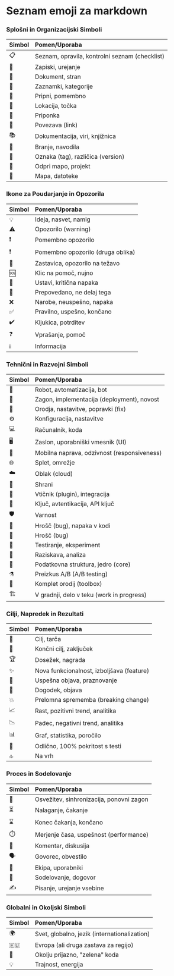 # Seznam emoji za markdown
### **Splošni in Organizacijski Simboli**

| Simbol | Pomen/Uporaba |
| :--- | :--- |
| 📋 | Seznam, opravila, kontrolni seznam (checklist) |
| 📝 | Zapiski, urejanje |
| 📄 | Dokument, stran |
| 📑 | Zaznamki, kategorije |
| 📌 | Pripni, pomembno |
| 📍 | Lokacija, točka |
| 📎 | Priponka |
| 🔗 | Povezava (link) |
| 📚 | Dokumentacija, viri, knjižnica |
| 📖 | Branje, navodila |
| 🔖 | Oznaka (tag), različica (version) |
| 📂 | Odpri mapo, projekt |
| 📁 | Mapa, datoteke |

### **Ikone za Poudarjanje in Opozorila**

| Simbol | Pomen/Uporaba |
| :--- | :--- |
| 💡 | Ideja, nasvet, namig |
| ⚠️ | Opozorilo (warning) |
| ❗️ | Pomembno opozorilo |
| ❗ | Pomembno opozorilo (druga oblika) |
| 🚩 | Zastavica, opozorilo na težavo |
| 🆘 | Klic na pomoč, nujno |
| 🛑 | Ustavi, kritična napaka |
| 🚫 | Prepovedano, ne delaj tega |
| ❌ | Narobe, neuspešno, napaka |
| ✅ | Pravilno, uspešno, končano |
| ✔️ | Kljukica, potrditev |
| ❓ | Vprašanje, pomoč |
| ℹ️ | Informacija |

### **Tehnični in Razvojni Simboli**

| Simbol | Pomen/Uporaba |
| :--- | :--- |
| 🤖 | Robot, avtomatizacija, bot |
| 🚀 | Zagon, implementacija (deployment), novost |
| 🔧 | Orodja, nastavitve, popravki (fix) |
| ⚙️ | Konfiguracija, nastavitve |
| 💻 | Računalnik, koda |
| 🖥️ | Zaslon, uporabniški vmesnik (UI) |
| 📱 | Mobilna naprava, odzivnost (responsiveness) |
| 🌐 | Splet, omrežje |
| ☁️ | Oblak (cloud) |
| 💾 | Shrani |
| 🔌 | Vtičnik (plugin), integracija |
| 🔑 | Ključ, avtentikacija, API ključ |
| 🛡️ | Varnost |
| 🐛 | Hrošč (bug), napaka v kodi |
| 🐞 | Hrošč (bug) |
| 🧪 | Testiranje, eksperiment |
| 🔬 | Raziskava, analiza |
| 🧬 | Podatkovna struktura, jedro (core) |
| ⚗️ | Preizkus A/B (A/B testing) |
| 🧰 | Komplet orodij (toolbox) |
| 🏗️ | V gradnji, delo v teku (work in progress) |

### **Cilji, Napredek in Rezultati**

| Simbol | Pomen/Uporaba |
| :--- | :--- |
| 🎯 | Cilj, tarča |
| 🏁 | Končni cilj, zaključek |
| 🏆 | Dosežek, nagrada |
| ✨ | Nova funkcionalnost, izboljšava (feature) |
| 🎉 | Uspešna objava, praznovanje |
| 🎊 | Dogodek, objava |
| 💥 | Prelomna sprememba (breaking change) |
| 📈 | Rast, pozitivni trend, analitika |
| 📉 | Padec, negativni trend, analitika |
| 📊 | Graf, statistika, poročilo |
| 💯 | Odlično, 100% pokritost s testi |
| 🔝 | Na vrh |

### **Proces in Sodelovanje**

| Simbol | Pomen/Uporaba |
| :--- | :--- |
| 🔄 | Osvežitev, sinhronizacija, ponovni zagon |
| ⏳ | Nalaganje, čakanje |
| ⌛ | Konec čakanja, končano |
| ⏱️ | Merjenje časa, uspešnost (performance) |
| 💬 | Komentar, diskusija |
| 🗣️ | Govorec, obvestilo |
| 👥 | Ekipa, uporabniki |
| 🤝 | Sodelovanje, dogovor |
| ✍️ | Pisanje, urejanje vsebine |

### **Globalni in Okoljski Simboli**

| Simbol | Pomen/Uporaba                                |
| :----- | :------------------------------------------- |
| 🌍     | Svet, globalno, jezik (internationalization) |
| 🇪🇺   | Evropa (ali druga zastava za regijo)         |
| 🌳     | Okolju prijazno, "zelena" koda               |
| 💡     | Trajnost, energija                           |